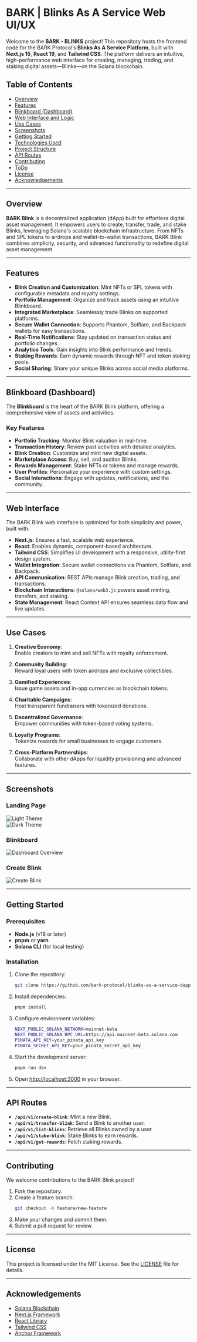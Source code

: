 # BARK | Blinks As A Service Web UI/UX  

Welcome to the **BARK - BLINKS** project! This repository hosts the frontend code for the BARK Protocol’s **Blinks As A Service Platform**, built with **Next.js 15**, **React 19**, and **Tailwind CSS**. The platform delivers an intuitive, high-performance web interface for creating, managing, trading, and staking digital assets—Blinks—on the Solana blockchain.  

## Table of Contents  

- [Overview](#overview)  
- [Features](#features)  
- [Blinkboard (Dashboard)](#blinkboard)  
- [Web Interface and Logic](#web-interface-and-logic)  
- [Use Cases](#use-cases)  
- [Screenshots](#screenshots)  
- [Getting Started](#getting-started)  
- [Technologies Used](#technologies-used)  
- [Project Structure](#project-structure)  
- [API Routes](#api-routes)  
- [Contributing](#contributing)  
- [ToDo](#todo)  
- [License](#license)  
- [Acknowledgements](#acknowledgements)  

---

## Overview  

**BARK Blink** is a decentralized application (dApp) built for effortless digital asset management. It empowers users to create, transfer, trade, and stake Blinks, leveraging Solana's scalable blockchain infrastructure. From NFTs and SPL tokens to airdrops and wallet-to-wallet transactions, BARK Blink combines simplicity, security, and advanced functionality to redefine digital asset management.  

---

## Features  

- **Blink Creation and Customization**: Mint NFTs or SPL tokens with configurable metadata and royalty settings.  
- **Portfolio Management**: Organize and track assets using an intuitive Blinkboard.  
- **Integrated Marketplace**: Seamlessly trade Blinks on supported platforms.  
- **Secure Wallet Connection**: Supports Phantom, Solflare, and Backpack wallets for easy transactions.  
- **Real-Time Notifications**: Stay updated on transaction status and portfolio changes.  
- **Analytics Tools**: Gain insights into Blink performance and trends.  
- **Staking Rewards**: Earn dynamic rewards through NFT and token staking pools.  
- **Social Sharing**: Share your unique Blinks across social media platforms.  

---

## Blinkboard (Dashboard)  

The **Blinkboard** is the heart of the BARK Blink platform, offering a comprehensive view of assets and activities.  

### Key Features  

- **Portfolio Tracking**: Monitor Blink valuation in real-time.  
- **Transaction History**: Review past activities with detailed analytics.  
- **Blink Creation**: Customize and mint new digital assets.  
- **Marketplace Access**: Buy, sell, and auction Blinks.  
- **Rewards Management**: Stake NFTs or tokens and manage rewards.  
- **User Profiles**: Personalize your experience with custom settings.  
- **Social Interactions**: Engage with updates, notifications, and the community.  

---

## Web Interface

The BARK Blink web interface is optimized for both simplicity and power, built with:  

- **Next.js**: Ensures a fast, scalable web experience.  
- **React**: Enables dynamic, component-based architecture.  
- **Tailwind CSS**: Simplifies UI development with a responsive, utility-first design system.  
- **Wallet Integration**: Secure wallet connections via Phantom, Solflare, and Backpack.  
- **API Communication**: REST APIs manage Blink creation, trading, and transactions.  
- **Blockchain Interactions**: `@solana/web3.js` powers asset minting, transfers, and staking.  
- **State Management**: React Context API ensures seamless data flow and live updates.  

---

## Use Cases  

1. **Creative Economy**:  
   Enable creators to mint and sell NFTs with royalty enforcement.  

2. **Community Building**:  
   Reward loyal users with token airdrops and exclusive collectibles.  

3. **Gamified Experiences**:  
   Issue game assets and in-app currencies as blockchain tokens.  

4. **Charitable Campaigns**:  
   Host transparent fundraisers with tokenized donations.  

5. **Decentralized Governance**:  
   Empower communities with token-based voting systems.  

6. **Loyalty Programs**:  
   Tokenize rewards for small businesses to engage customers.  

7. **Cross-Platform Partnerships**:  
   Collaborate with other dApps for liquidity provisioning and advanced features.  

---

## Screenshots  

### Landing Page  
![Light Theme](.github/assets/landing-page-light.png)  
![Dark Theme](.github/assets/landing-page-dark.png)  

### Blinkboard  
![Dashboard Overview](.github/assets/dashboard-overview.png)  

### Create Blink  
![Create Blink](.github/assets/create-blink.png)  

---

## Getting Started  

### Prerequisites  

- **Node.js** (v18 or later)  
- **pnpm** or **yarn**  
- **Solana CLI** (for local testing)  

### Installation  

1. Clone the repository:  
   ```bash
   git clone https://github.com/bark-protocol/blinks-as-a-service-dapp.git
   ```  

2. Install dependencies:  
   ```bash
   pnpm install  
   ```  

3. Configure environment variables:  
   ```bash
   NEXT_PUBLIC_SOLANA_NETWORK=mainnet-beta
   NEXT_PUBLIC_SOLANA_RPC_URL=https://api.mainnet-beta.solana.com
   PINATA_API_KEY=your_pinata_api_key
   PINATA_SECRET_API_KEY=your_pinata_secret_api_key
   ```  

4. Start the development server:  
   ```bash
   pnpm run dev  
   ```  

5. Open [http://localhost:3000](http://localhost:3000) in your browser.  

---

## API Routes  

- **`/api/v1/create-blink`**: Mint a new Blink.  
- **`/api/v1/transfer-blink`**: Send a Blink to another user.  
- **`/api/v1/list-blinks`**: Retrieve all Blinks owned by a user.  
- **`/api/v1/stake-blink`**: Stake Blinks to earn rewards.  
- **`/api/v1/get-rewards`**: Fetch staking rewards.  

---

## Contributing  

We welcome contributions to the BARK Blink project!  

1. Fork the repository.  
2. Create a feature branch:  
   ```bash
   git checkout -b feature/new-feature  
   ```  
3. Make your changes and commit them.  
4. Submit a pull request for review.  

---

## License  

This project is licensed under the MIT License. See the [LICENSE](LICENSE) file for details.  

---

## Acknowledgements  

- [Solana Blockchain](https://solana.com/)  
- [Next.js Framework](https://nextjs.org/)  
- [React Library](https://reactjs.org/)  
- [Tailwind CSS](https://tailwindcss.com/)  
- [Anchor Framework](https://www.anchor-lang.com/)  
